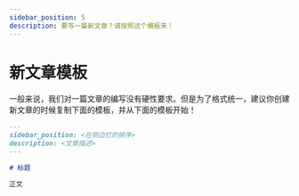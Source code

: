 ```yaml
---
sidebar_position: 5
description: 要写一篇新文章？请按照这个模板来！
---
```


# 新文章模板

一般来说，我们对一篇文章的编写没有硬性要求。但是为了格式统一，建议你创建新文章的时候复制下面的模板，并从下面的模板开始！

```markdown
---
sidebar_position: <在侧边栏的排序>
description: <文章描述>
---

# 标题

正文
```